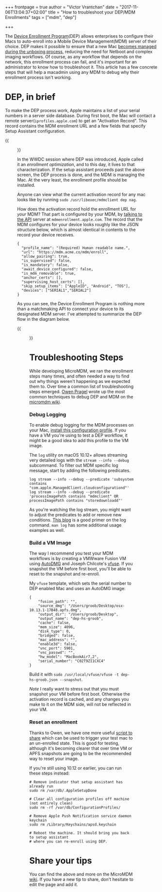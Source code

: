+++
frontpage = true
author = "Victor Vrantchan"
date = "2017-11-06T13:04:37+02:00"
title = "How to troubleshoot your DEP/MDM Enrollments"
tags = ["mdm", "dep"]

+++

The [Device Enrollment Program](https://www.apple.com/business/dep/)(DEP) allows enterprises to configure their Macs to auto-enroll into a Mobile Device Management(MDM) server of their choice. DEP makes it possible to ensure that a new Mac [becomes managed during the unboxing process](https://blog.kolide.com/macos-on-boarding-at-kolide-fab71345986e), reducing the need for Netboot and complex imaging workflows. Of course, as any workflow that depends on the network, this enrollment process can fail, and it's important for an administrator to know how to troubleshoot it. This article has a few concrete steps that will help a macadmin using any MDM to debug why their enrollment process isn't working. 

# DEP, in brief

To make the DEP process work, Apple maintains a list of your serial numbers in a server side database. During first boot, the Mac will contact a remote server(`iprofiles.apple.com`) to get an "Activation Record". This record contains the MDM enrollment URL and a few fields that specify Setup Assistant configuration. 

{{<figure src="/troubleshoot-mdm/dep_enroll.gif" title="DEP Enrollment Screen" class="screenshot" >}}

In the WWDC session where DEP was introduced, Apple called it an _enrollment optimization_, and to this day, it lives to that characterization. If the setup assistant proceeds past the above screen, the DEP process is done, and the MDM is managing the Mac. At the very least, the enrollment profile should be installed.

Anyone can view what the current activation record for any mac looks like by running `sudo /usr/libexec/mdmclient dep nag`.

How does the activation record hold the enrollment URL for _your_ MDM? That part is configured by your MDM, by [talking to the API](https://developer.apple.com/library/content/documentation/Miscellaneous/Reference/MobileDeviceManagementProtocolRef/4-Profile_Management/ProfileManagement.html#//apple_ref/doc/uid/TP40017387-CH7-SW6) server at `mdmenrollment.apple.com`. The record that the MDM configures for your device looks roughly like the JSON structure below, which is almost identical in contents to the record your device receives. 

```
{
  "profile_name": "(Required) Human readable name.",
  "url": "https://mdm.acme.co/mdm/enroll",
  "allow_pairing": true,
  "is_supervised": false,
  "is_mandatory": false,
  "await_device_configured": false,
  "is_mdm_removable": true,
  "anchor_certs": [],
  "supervising_host_certs": [],
  "skip_setup_items": ["AppleID", "Android", "TOS"],
  "devices": ["SERIAL1","SERIAL2"]
}
```

As you can see, the Device Enrollment Program is nothing more than a matchmaking API to connect your device to its designated MDM server. I've attempted to summarize the DEP flow in the diagram below.

{{<figure src="/troubleshoot-mdm/dep_process.png" title="DEP Process" class="screenshot" >}}

# Troubleshooting Steps

While developing MicroMDM, we ran the enrollment steps many times, and often needed a way to find out why things weren't happening as we expected them to. Over time a common list of troubleshooting steps emerged. [Owen Pragel](https://twitter.com/opragel) wrote up the most common techniques to debug DEP and MDM on the [micromdm wiki](https://github.com/micromdm/micromdm/wiki/Troubleshooting).

### Debug Logging

To enable debug logging for the MDM processes on your Mac, [install this configuration profile](https://gist.github.com/opragel/2b9c518f9a27dce787ed45da832708e2). If you have a VM you're using to test a DEP workflow, it might be a good idea to add this profile to the VM image.

The `log` utility on macOS 10.12+ allows streaming very detailed logs with the `stream --info --debug` subcommand.
To filter out MDM specific log message, start by adding the following predicates.

```
log stream --info --debug --predicate 'subsystem contains "com.apple.ManagedClient.cloudconfigurationd"'
log stream --info --debug --predicate 'processImagePath contains "mdmclient" OR processImagePath contains "storedownloadd"'
```

As you're watching the log stream, you might want to adjust the predicates to add or remove new conditions. [This blog](https://eclecticlight.co/2016/10/01/using-the-logs-in-sierra-some-practical-tips/) is a good primer on the log command. `man log` has some additional usage examples as well.

### Build a VM Image

The way I recommend you test your MDM workflows is by creating a VMWware Fusion VM using [AutoDMG](https://github.com/MagerValp/AutoDMG) and Joseph Chilcote's [vfuse](https://github.com/chilcote/vfuse). If you snapshot the VM before first boot, you'll be able to reset to the snapshot and re-enroll. 


My `vfuse` template, which sets the serial number to DEP enabled Mac and uses an AutoDMG image:
```
{
    "fusion_path": "",
    "source_dmg": "/Users/groob/Desktop/osx-10.13.1-17B48.apfs.dmg",
    "output_dir": "/Users/groob/Desktop",
    "output_name": "dep-hs-groob",
    "cache": false,
    "mem_size": 4096,
    "disk_type": 0,
    "bridged": false,
    "mac_address": "",
    "enable3d": false,
    "vnc_port": 5901,
    "vnc_passwd": "",
    "hw_model": "MacBookAir7,2",
    "serial_number": "C02T9ZI1CXC4"
}
```

Build it with `sudo /usr/local/vfuse/vfuse -t dep-hs-groob.json --snapshot`.

_Note_ I really want to stress out that you must snapshot your VM before first boot. Otherwise the activation record is cached, and any changes you make to it on the MDM side, will not be reflected in your VM.

### Reset an enrollment

Thanks to Owen, we have one more useful [script to share](https://gist.github.com/opragel/12555098f5894267c3aba2a7c023a823) which can be used to trigger your test mac to an un-enrolled state. This is good for testing, although it's becoming clearer that over time VM or APFS snapshots are going to be the recommended way to reset your image.

If you're still using 10.12 or earlier, you can run these steps instead:

```
# Remove indicator that setup assistant has already run
sudo rm /var/db/.AppleSetupDone

# Clear all configuration profiles off machine (not entirely clean)
sudo rm -rf /var/db/ConfigurationProfiles/

# Remove Apple Push Notification service daemon keychain
sudo rm /Library/Keychains/apsd.keychain

# Reboot the machine. It should bring you back to setup assistant
# where you can re-enroll using DEP.
```

# Share your tips

You can find the above and more on the MicroMDM [wiki](https://github.com/micromdm/micromdm/wiki/Troubleshooting).
If you have a new tip to share, don't hesitate to edit the page and add it. 
